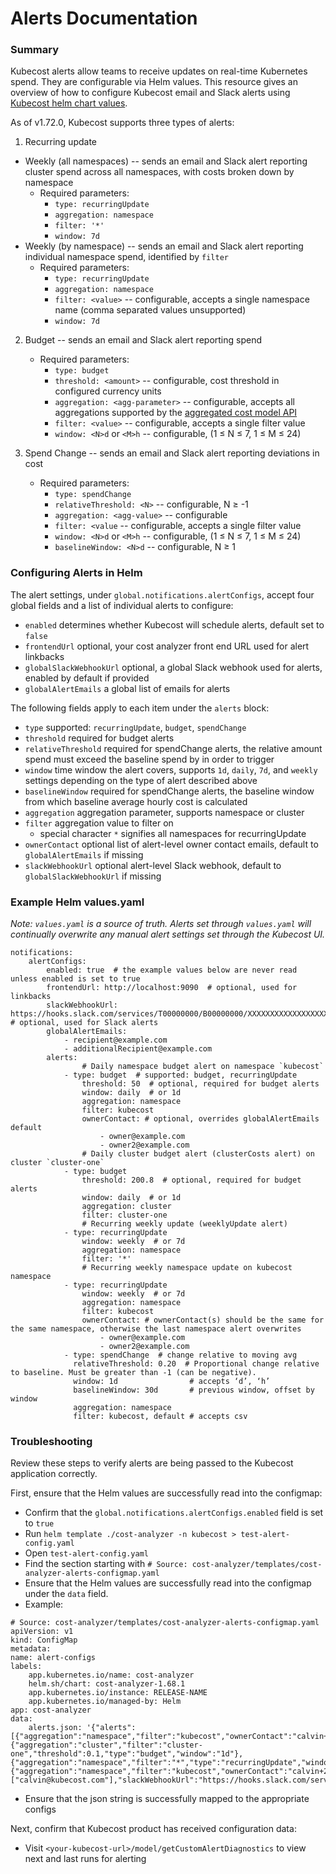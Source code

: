 ﻿# Alerts Documentation

### Summary

Kubecost alerts allow teams to receive updates on real-time Kubernetes spend. They are configurable via Helm values. This resource gives an overview of how to configure Kubecost email and Slack alerts using [Kubecost helm chart values](https://github.com/kubecost/cost-analyzer-helm-chart/blob/master/cost-analyzer/values.yaml).
  

As of v1.72.0, Kubecost supports three types of alerts:

 1. Recurring update
   
   - Weekly (all namespaces) -- sends an email and Slack alert reporting cluster spend across all namespaces, with costs broken down by namespace
     - Required parameters:
       - `type: recurringUpdate`
       - `aggregation: namespace`
       - `filter: '*'`
       - `window: 7d`
   - Weekly (by namespace) -- sends an email and Slack alert reporting individual namespace spend, identified by `filter`
     - Required parameters:
       - `type: recurringUpdate`
       - `aggregation: namespace`
       - `filter: <value>` -- configurable, accepts a single namespace name (comma separated values unsupported)
       - `window: 7d`

 2. Budget -- sends an email and Slack alert reporting spend
     - Required parameters:
       - `type: budget`
       - `threshold: <amount>` -- configurable, cost threshold in configured currency units
       - `aggregation: <agg-parameter>` -- configurable, accepts all aggregations supported by the [aggregated cost model API](https://github.com/kubecost/docs/blob/2ea9021e8530369d53184ea5382b2e4c080bb426/allocation-api.md#aggregated-cost-model-api)
       - `filter: <value>` -- configurable, accepts a single filter value
       - `window: <N>d` or `<M>h` -- configurable, (1 ≤ N ≤ 7, 1 ≤ M ≤ 24)

 3. Spend Change -- sends an email and Slack alert reporting deviations in cost
     - Required parameters:
       - `type: spendChange`
       - `relativeThreshold: <N>` -- configurable, N ≥ -1
       - `aggregation: <agg-value>` -- configurable
       - `filter: <value` -- configurable, accepts a single filter value
       - `window: <N>d` or `<M>h` -- configurable, (1 ≤ N ≤ 7, 1 ≤ M ≤ 24)
       - `baselineWindow: <N>d` -- configurable, N ≥ 1
  
### Configuring Alerts in Helm  
  
The alert settings, under `global.notifications.alertConfigs`, accept four global fields and a list of individual alerts to configure:

* `enabled` determines whether Kubecost will schedule alerts, default set to `false`     
* `frontendUrl` optional, your cost analyzer front end URL used for alert linkbacks
* `globalSlackWebhookUrl` optional, a global Slack webhook used for alerts, enabled by default if provided
* `globalAlertEmails` a global list of emails for alerts
    
The following fields apply to each item under the `alerts` block:

* `type` supported: `recurringUpdate`, `budget`, `spendChange`
* `threshold` required for budget alerts
* `relativeThreshold` required for spendChange alerts, the relative amount spend must exceed the baseline spend by in order to trigger
* `window` time window the alert covers, supports `1d`, `daily`, `7d`, and `weekly` settings depending on the type of alert described above
* `baselineWindow` required for spendChange alerts, the baseline window from which baseline average hourly cost is calculated
* `aggregation` aggregation parameter, supports namespace or cluster	    
* `filter` aggregation value to filter on
  * special character `*` signifies all namespaces for recurringUpdate
* `ownerContact` optional list of alert-level owner contact emails, default to `globalAlertEmails` if missing
* `slackWebhookUrl` optional alert-level Slack webhook, default to `globalSlackWebhookUrl` if missing

### Example Helm values.yaml

*Note: `values.yaml` is a source of truth. Alerts set through `values.yaml` will continually overwrite any manual alert settings set through the Kubecost UI.*

```
notifications:
	alertConfigs:
		enabled: true  # the example values below are never read unless enabled is set to true
		frontendUrl: http://localhost:9090  # optional, used for linkbacks
		slackWebhookUrl: https://hooks.slack.com/services/T00000000/B00000000/XXXXXXXXXXXXXXXXXXXXXXXX  # optional, used for Slack alerts
		globalAlertEmails:
			- recipient@example.com
			- additionalRecipient@example.com
		alerts:
				# Daily namespace budget alert on namespace `kubecost`
			- type: budget  # supported: budget, recurringUpdate
				threshold: 50  # optional, required for budget alerts
				window: daily  # or 1d
				aggregation: namespace
				filter: kubecost
				ownerContact: # optional, overrides globalAlertEmails default
					- owner@example.com
					- owner2@example.com
				# Daily cluster budget alert (clusterCosts alert) on cluster `cluster-one`
			- type: budget
				threshold: 200.8  # optional, required for budget alerts
				window: daily  # or 1d
				aggregation: cluster
				filter: cluster-one
				# Recurring weekly update (weeklyUpdate alert)
			- type: recurringUpdate
				window: weekly  # or 7d
				aggregation: namespace
				filter: '*'
				# Recurring weekly namespace update on kubecost namespace
			- type: recurringUpdate
				window: weekly  # or 7d
				aggregation: namespace
				filter: kubecost
				ownerContact: # ownerContact(s) should be the same for the same namespace, otherwise the last namespace alert overwrites
					- owner@example.com
					- owner2@example.com
			- type: spendChange  # change relative to moving avg
			  relativeThreshold: 0.20  # Proportional change relative to baseline. Must be greater than -1 (can be negative).
			  window: 1d                # accepts ‘d’, ‘h’
			  baselineWindow: 30d       # previous window, offset by window
			  aggregation: namespace
			  filter: kubecost, default # accepts csv
```

### Troubleshooting

Review these steps to verify alerts are being passed to the Kubecost application correctly.

First, ensure that the Helm values are successfully read into the configmap:

-   Confirm that the `global.notifications.alertConfigs.enabled` field is set to `true`
-   Run `helm template ./cost-analyzer -n kubecost > test-alert-config.yaml`
-   Open `test-alert-config.yaml`
-   Find the section starting with `# Source: cost-analyzer/templates/cost-analyzer-alerts-configmap.yaml`
-   Ensure that the Helm values are successfully read into the configmap under the `data` field.
-   Example:
```
# Source: cost-analyzer/templates/cost-analyzer-alerts-configmap.yaml
apiVersion: v1
kind: ConfigMap
metadata:
name: alert-configs
labels:
	app.kubernetes.io/name: cost-analyzer
	helm.sh/chart: cost-analyzer-1.68.1
	app.kubernetes.io/instance: RELEASE-NAME
	app.kubernetes.io/managed-by: Helm
app: cost-analyzer
data:
	alerts.json: '{"alerts":[{"aggregation":"namespace","filter":"kubecost","ownerContact":"calvin+2@kubecost.com","threshold":0.1,"type":"budget","window":"1d"},{"aggregation":"cluster","filter":"cluster-one","threshold":0.1,"type":"budget","window":"1d"},{"aggregation":"namespace","filter":"*","type":"recurringUpdate","window":"7d"},{"aggregation":"namespace","filter":"kubecost","ownerContact":"calvin+2@kubecost.com","type":"recurringUpdate","window":"7d"}],"enabled":true,"frontendUrl":"http://35.239.230.16:9090","globalAlertEmails":["calvin@kubecost.com"],"slackWebhookUrl":"https://hooks.slack.com/services/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"}'
```

-   Ensure that the json string is successfully mapped to the appropriate configs

Next, confirm that Kubecost product has received configuration data:

- Visit `<your-kubecost-url>/model/getCustomAlertDiagnostics` to view next and last runs for alerting
